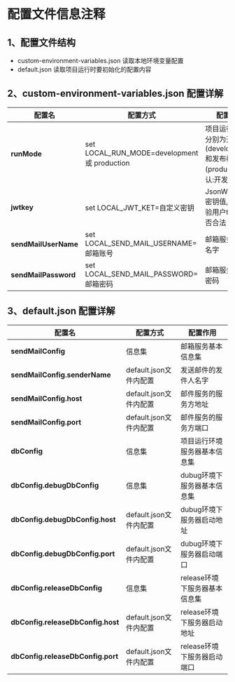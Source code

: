 # 配置文件信息注释

## 1、配置文件结构

- custom-environment-variables.json 读取本地环境变量配置
- default.json 读取项目运行时要初始化的配置内容

## 2、custom-environment-variables.json **配置详解**

| 配置名                  | 配置方式                                        | 配置作用                                                  |
| -------------------- | ------------------------------------------- | ----------------------------------------------------- |
| **runMode**          | set LOCAL_RUN_MODE=development 或 production | 项目运行模式,分别为开发模式(development)和发布模式(production),默认:开发者模式 |
| **jwtkey**           | set LOCAL_JWT_KET=自定义密钥                     | JsonWebToken密钥值,用来校验用户token是否合法                       |
| **sendMailUserName** | set LOCAL_SEND_MAIL_USERNAME=邮箱账号           | 邮箱服务的账号名字                                             |
| **sendMailPassword** | set LOCAL_SEND_MAIL_PASSWORD=邮箱密码           | 邮箱服务的账号密码                                             |

## 3、default.json **配置详解**

| 配置名                               | 配置方式              | 配置作用               |
| --------------------------------- | ----------------- | ------------------ |
| **sendMailConfig**                | 信息集               | 邮箱服务基本信息集          |
| **sendMailConfig.senderName**     | default.json文件内配置 | 发送邮件的发件人名字         |
| **sendMailConfig.host**           | default.json文件内配置 | 邮件服务的服务方地址         |
| **sendMailConfig.port**           | default.json文件内配置 | 邮件服务的服务方端口         |
| **dbConfig**                      | 信息集               | 项目运行环境服务器基本信息集     |
| **dbConfig.debugDbConfig**        | 信息集               | dubug环境下服务器基本信息集   |
| **dbConfig.debugDbConfig.host**   | default.json文件内配置 | dubug环境下服务器启动地址    |
| **dbConfig.debugDbConfig.port**   | default.json文件内配置 | dubug环境下服务器启动端口    |
| **dbConfig.releaseDbConfig**      | 信息集               | release环境下服务器基本信息集 |
| **dbConfig.releaseDbConfig.host** | default.json文件内配置 | release环境下服务器启动地址  |
| **dbConfig.releaseDbConfig.port** | default.json文件内配置 | release环境下服务器启动端口  |

